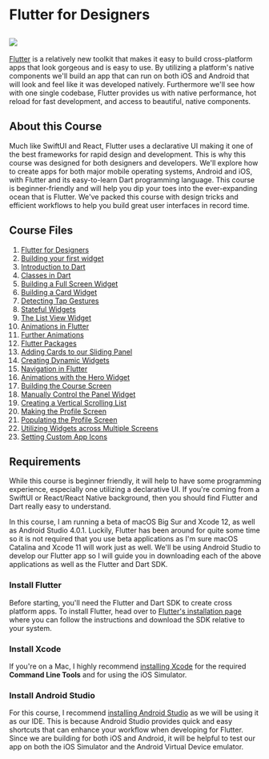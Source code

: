 # Flutter for Designers
![](https://images.ctfassets.net/ooa29xqb8tix/65NNTkJkz3KPxMXZD7nSUj/b7261db749fa4cbd3e9bd790718b17ff/Flutter_for_Designers-aerate.jpg)
---
[Flutter](https://flutter.dev/) is a relatively new toolkit that makes it easy to build cross-platform apps that look gorgeous and is easy to use. By utilizing a platform's native components we'll build an app that can run on both iOS and Android that will look and feel like it was developed natively. Furthermore we'll see how with one single codebase, Flutter provides us with native performance, hot reload for fast development, and access to beautiful, native components.

## About this Course

Much like SwiftUI and React, Flutter uses a declarative UI making it one of the best frameworks for rapid design and development. This is why this course was designed for both designers and developers. We'll explore how to create apps for both major mobile operating systems, Android and iOS, with Flutter and its easy-to-learn Dart programming language. This course is beginner-friendly and will help you dip your toes into the ever-expanding ocean that is Flutter. We've packed this course with design tricks and efficient workflows to help you build great user interfaces in record time.

## Course Files
1. [Flutter for Designers](https://github.com/aidev1065/flutter-for-designers/tree/0eba55ccf28d2f000cac95534528c348ae37a8de)
2. [Building your first widget](https://github.com/aidev1065/flutter-for-designers/tree/675df36c0511d9d9ca066f792668cc51433dadef)
3. [Introduction to Dart](https://github.com/aidev1065/flutter-for-designers/tree/d6348e6a77ebfe6cbeeb0cbdde92f215c3b85f9e)
4. [Classes in Dart](https://github.com/aidev1065/flutter-for-designers/tree/94965cf112c1d5c664b3cf0c936b3cd9db52b173)
5. [Building a Full Screen Widget](https://github.com/aidev1065/flutter-for-designers/tree/bb0f71cb7d29b1f8936d82278ec6e677216ba99a)
6. [Building a Card Widget](https://github.com/aidev1065/flutter-for-designers/tree/593616211aa61224b79ea5509b71d6f01f8689ef)
7. [Detecting Tap Gestures](https://github.com/aidev1065/flutter-for-designers/tree/bfaf107c6db1724f702bcc7faa6bb355008428f5)
8. [Stateful Widgets](https://github.com/aidev1065/flutter-for-designers/tree/83402bc6967c6779d090870a6c83a44e82c828d6)
9. [The List View Widget](https://github.com/aidev1065/flutter-for-designers/tree/dda72c7d3b5a8a94411675a79cfbde12040a320e)
10. [Animations in Flutter](https://github.com/aidev1065/flutter-for-designers/tree/5926b6d0a728695609d9e81d3026554f209ce8c3)
11. [Further Animations](https://github.com/aidev1065/flutter-for-designers/tree/1c2f9f2e9deba25b682779ad42a03c9bb2c965b2)
12. [Flutter Packages](https://github.com/aidev1065/flutter-for-designers/tree/42b61c659cebdff158cf263f75af65a71e630765)
13. [Adding Cards to our Sliding Panel](https://github.com/aidev1065/flutter-for-designers/tree/b83a3bde22871a378b85461f42a1cb8545388790)
14. [Creating Dynamic Widgets](https://github.com/aidev1065/flutter-for-designers/tree/461612225f720f4b1f0c86e6fd34f2d74d244a73)
15. [Navigation in Flutter](https://github.com/aidev1065/flutter-for-designers/tree/179fe83de6f66c6a8c0c92b8b63e97183fc3ee96)
16. [Animations with the Hero Widget](https://github.com/aidev1065/flutter-for-designers/tree/abe16ad97ddff8854add22487821fb87c5ca0225)
17. [Building the Course Screen](https://github.com/aidev1065/flutter-for-designers/tree/361ac4892cec54b24b90ccdc18c792637859ba62)
18. [Manually Control the Panel Widget](https://github.com/aidev1065/flutter-for-designers/tree/3c6c3753e6dc96edb61890db439cfc6349c72c14)
19. [Creating a Vertical Scrolling List](https://github.com/aidev1065/flutter-for-designers/tree/60dbeadfa7e811b1e1ff36db61173c8d1deed080)
20. [Making the Profile Screen](https://github.com/aidev1065/flutter-for-designers/tree/94e9284e0349b39df58c82c441cf6058a26526f9)
21. [Populating the Profile Screen](https://github.com/aidev1065/flutter-for-designers/tree/41e160f0a343b839c54cd9556d446e610e27820d)
22. [Utilizing Widgets across Multiple Screens](https://github.com/aidev1065/flutter-for-designers/tree/557c7517913230d953d215c1c05247ed8750a012)
23. [Setting Custom App Icons](https://github.com/aidev1065/flutter-for-designers/tree/43d11ae717b4946d707fcfcd9d20886b8cb8b387)

## Requirements

While this course is beginner friendly, it will help to have some programming experience, especially one utilizing a declarative UI. If you're coming from a SwiftUI or React/React Native background, then you should find Flutter and Dart really easy to understand.

In this course, I am running a beta of macOS Big Sur and Xcode 12, as well as Android Studio 4.0.1. Luckily, Flutter has been around for quite some time so it is not required that you use beta applications as I'm sure macOS Catalina and Xcode 11 will work just as well. We'll be using Android Studio to develop our Flutter app so I will guide you in downloading each of the above applications as well as the Flutter and Dart SDK.

### Install Flutter

Before starting, you'll need the Flutter and Dart SDK to create cross platform apps. To install Flutter, head over to [Flutter's installation page](https://flutter.dev/docs/get-started/install) where you can follow the instructions and download the SDK relative to your system.

### Install Xcode

If you're on a Mac, I highly recommend [installing Xcode](https://itunes.apple.com/ca/app/xcode/id497799835?mt=12) for the required **Command Line Tools** and for using the iOS Simulator.

### Install Android Studio

For this course, I recommend [installing Android Studio](http://developer.android.com/studio) as we will be using it as our IDE. This is because Android Studio provides quick and easy shortcuts that can enhance your workflow when developing for Flutter. Since we are building for both iOS and Android, it will be helpful to test our app on both the iOS Simulator and the Android Virtual Device emulator.
